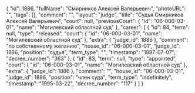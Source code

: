 {
    "id": 1886,
    "fullName": "Смирников Алексей Валерьевич",
    "photoURL": "",
    "tags": [],
    "comment": "",
    "layout": "judge",
    "title": "Судья Смирников Алексей Валерьевич",
    "court": null,
    "previousCourt": {
        "id": "06-000-03-01",
        "name": "Могилевский областной суд"
    },
    "career": [
        {
            "id": 84,
            "term": null,
            "type": "released",
            "court": {
                "id": "06-000-03-01",
                "name": "Могилевский областной суд"
            },
            "extra": {
                "judge_id": 1886
            },
            "comment": "по собственному желанию",
            "house_id": "06-000-03-01",
            "judge_id": 1886,
            "position": "судья",
            "term_type": "",
            "timestamp": "1997-07-07",
            "decree_number": "363"
        },
        {
            "id": 83,
            "term": null,
            "type": "appointed",
            "court": {
                "id": "06-000-03-01",
                "name": "Могилевский областной суд"
            },
            "extra": {
                "judge_id": 1886
            },
            "comment": "",
            "house_id": "06-000-03-01",
            "judge_id": 1886,
            "position": "член суда",
            "term_type": "indefinitely",
            "timestamp": "1995-03-22",
            "decree_number": "117"
        }
    ]
}